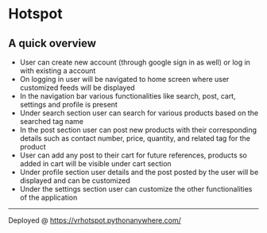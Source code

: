 # Hotspot

## A quick overview
 - User can create new account (through google sign in as well) or log in with existing a account
 - On logging in user will be navigated to home screen where user customized feeds will be displayed
 - In the navigation bar various functionalities like search, post, cart, settings and profile is present 
 - Under search section user can search for various products based on the searched tag name
 - In the post section user can post new products with their corresponding details such as contact number, price, quantity, and related tag for the product
 - User can add any post to their cart for future references, products so added in cart will be visible under cart section
 - Under profile section user details and the post posted by the user will be displayed and can be customized
 - Under the settings section user can customize the other functionalities of the application

---


Deployed @ https://vrhotspot.pythonanywhere.com/